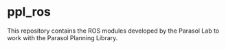 # ppl_ros

This repository contains the ROS modules developed by the Parasol Lab to work with the Parasol Planning Library.
